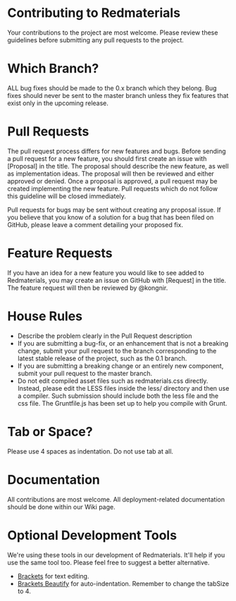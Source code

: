 # Contributing to Redmaterials

Your contributions to the project are most welcome. Please review these guidelines before submitting any pull requests to the project.

# Which Branch?

ALL bug fixes should be made to the 0.x branch which they belong. Bug fixes should never be sent to the master branch unless they fix features that exist only in the upcoming release.

# Pull Requests

The pull request process differs for new features and bugs. Before sending a pull request for a new feature, you should first create an issue with [Proposal] in the title. The proposal should describe the new feature, as well as implementation ideas. The proposal will then be reviewed and either approved or denied. Once a proposal is approved, a pull request may be created implementing the new feature. Pull requests which do not follow this guideline will be closed immediately.

Pull requests for bugs may be sent without creating any proposal issue. If you believe that you know of a solution for a bug that has been filed on GitHub, please leave a comment detailing your proposed fix.

# Feature Requests

If you have an idea for a new feature you would like to see added to Redmaterials, you may create an issue on GitHub with [Request] in the title. The feature request will then be reviewed by @kongnir.

# House Rules

* Describe the problem clearly in the Pull Request description
* If you are submitting a bug-fix, or an enhancement that is not a breaking change, submit your pull request to the branch corresponding to the latest stable release of the project, such as the 0.1 branch.
* If you are submitting a breaking change or an entirely new component, submit your pull request to the master branch.
* Do not edit compiled asset files such as redmaterials.css directly. Instead, please edit the LESS files inside the less/ directory and then use a compiler. Such submission should include both the less file and the css file. The Gruntfile.js has been set up to help you compile with Grunt.

# Tab or Space?

Please use 4 spaces as indentation. Do not use tab at all.

# Documentation

All contributions are most welcome.
All deployment-related documentation should be done within our Wiki page.

# Optional Development Tools

We're using these tools in our development of Redmaterials. It'll help if you use the same tool too.
Please feel free to suggest a better alternative.

* [Brackets](http://brackets.io/) for text editing.
* [Brackets Beautify](https://github.com/drewhamlett/brackets-beautify) for auto-indentation. Remember to change the tabSize to 4.

